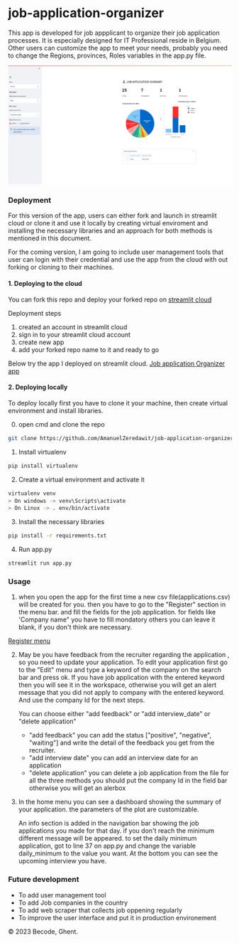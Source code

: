 # job-application-organizer

This  app is developed for job appplicant to organize their job application processes.
It is especially designed for IT Professional reside in Belgium. Other users can customize
the app to meet your needs, probably you need to change the Regions, provinces, Roles variables
in the app.py file.


![Home Screen](images/home.png)


### Deployment

For this version of the app, users can either fork and launch in streamlit cloud or clone it 
and use it locally by creating virtual enviroment and installing the necessary libraries and 
an approach for both methods is mentioned in this document.

For the coming version, I am going to  include user management tools that user can login with 
their credential and use the app from the cloud with out forking or cloning to their machines.

#### 1. Deploying to the cloud

You can fork this repo and deploy your  forked repo on [streamlit cloud ](https://streamlit.io/cloud)

Deployment steps
1. created an account in streamlit cloud
2. sign in to your streamlit cloud account
3. create new app
4. add your forked repo name to it and ready to go

Below try the  app I deployed on streamlit cloud.
 [Job application Organizer app](https://amanuelzeredawit-job-application-organizer-app-luy270.streamlit.app/)


#### 2. Deploying locally

To deploy locally first you have to clone it your machine, then create virtual environment and install libraries.


0. open cmd and clone the repo

```bash
git clone https://github.com/AmanuelZeredawit/job-application-organizer.git
```

1. Install virtualenv

```bash
pip install virtualenv
```

2. Create a virtual environment and activate it

```bash
virtualenv venv
> On windows -> venv\Scripts\activate
> On Linux -> . env/bin/activate

```

3. Install the necessary libraries

```bash
pip install -r requirements.txt

```

4. Run app.py

```bash
streamlit run app.py

```


### Usage

1. when you open the app for the first time a new csv file(applications.csv) will be created for you.
then you have to go to the "Register" section in the menu bar. and fill the fields for the job application.
for fields like 'Company name" you have to fill mondatory others you can leave it blank, if you don't think
are necessary.

[Register menu ](images/register.png)


2. May be you have feedback from the recruiter regarding the application , so you need to update your application.
   To edit your application first go to the "Edit" menu and type a keyword of the company on the search bar and 
   press ok. If you have job application with the entered keyword then you will see it in the workspace, otherwise
   you will get an alert message that you did not apply to company with the entered keyword. And use the company Id 
   for the next steps.

   You can choose either "add feedback" or "add interview_date" or "delete application"

   * "add feedback" you can add the status ["positive", "negative", "waiting"] and write the detail of the feedback
      you get from the recruiter.
   * "add interview date" you can add an interview date for an application
   * "delete application" you can delete a job application from the file
   for all the three methods you should put the company Id in the field bar otherwise you will get an alerbox


3. In the home menu you can see a dashboard showing the summary of your application. the parameters of the plot are customizable. 

   An info section is added in the navigation bar showing the job applications you made for that day. if you don't reach
   the minimum different message will be appeared. to set the daily minimum application, got to line 37 on app.py and change the
   variable daily_minimum to the value you want. At the bottom you can see the upcoming interview you have.


### Future development

* To add user management tool
* To add Job companies in the country
* To add web scraper that collects job oppening regularly
* To improve the user interface and put it in production environement




© 2023 Becode, Ghent.








